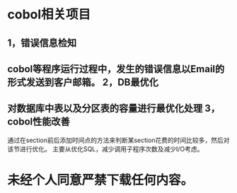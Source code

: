 cobol相关项目
===
1，错误信息检知
---
   cobol等程序运行过程中，发生的错误信息以Email的形式发送到客户邮箱。
2，DB最优化
---
   对数据库中表以及分区表的容量进行最优化处理
3，cobol性能改善
---
   通过在section前后添加时间点的方法来判断某section花费的时间比较多，然后对该节进行优化。
   主要从优化SQL，减少调用子程序次数及减少I/O考虑。


未经个人同意严禁下载任何内容。
===
